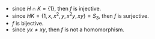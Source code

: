 - since $H\cap K=\{1\}$, then $f$ is injective.
- since $HK=\{1,x,x^2,y,x^2y,xy\}=S_3$, then $f$ is surjective.
- $f$ is bijective.
- since $yx\not =xy$, then $f$ is not a homomorphism.